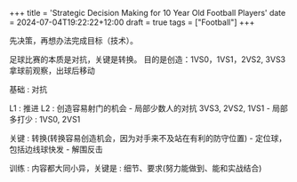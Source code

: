 +++
title = 'Strategic Decision Making for 10 Year Old Football Players'
date = 2024-07-04T19:22:22+12:00
draft = true
tags = ["Football"]
+++

先决策，再想办法完成目标（技术）。

足球比赛的本质是对抗，关键是转换。
目的是创造：1VS0，1VS1，2VS2, 3VS3
拿球前观察，出球后移动

基础 : 对抗

L1 : 推进
L2 : 创造容易射门的机会
    - 局部少数人的对抗 3VS3, 2VS2, 1VS1
    - 局部多打少 : 1VS0, 2VS1

关键 : 转换(转换容易创造机会，因为对手来不及站在有利的防守位置)
    - 定位球，包括边线球快发
    - 解围反击


训练 : 内容都大同小异，关键是 : 细节、要求(努力能做到、能和实战结合)